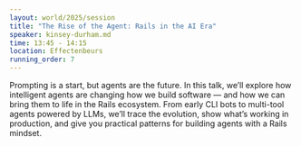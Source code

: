 ```yaml
---
layout: world/2025/session
title: "The Rise of the Agent: Rails in the AI Era"
speaker: kinsey-durham.md
time: 13:45 - 14:15
location: Effectenbeurs
running_order: 7
---
```


Prompting is a start, but agents are the future. In this talk, we’ll explore how intelligent agents are changing how we build software — and how we can bring them to life in the Rails ecosystem. From early CLI bots to multi-tool agents powered by LLMs, we’ll trace the evolution, show what’s working in production, and give you practical patterns for building agents with a Rails mindset.
